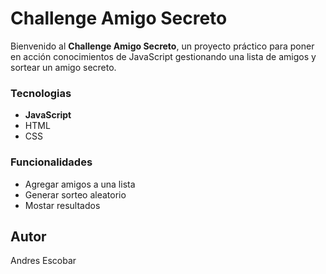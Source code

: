 # Challenge Amigo Secreto

Bienvenido al **Challenge Amigo Secreto**, un proyecto práctico para poner en acción conocimientos de JavaScript gestionando una lista de amigos y sortear un amigo secreto.

### Tecnologias
- **JavaScript**
- HTML
- CSS
  

### Funcionalidades 
- Agregar amigos a una lista
- Generar sorteo aleatorio
- Mostar resultados

## Autor
Andres Escobar
